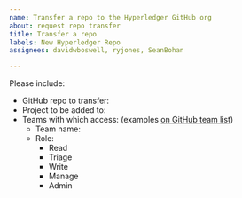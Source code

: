 ```yaml
---
name: Transfer a repo to the Hyperledger GitHub org
about: request repo transfer
title: Transfer a repo
labels: New Hyperledger Repo
assignees: davidwboswell, ryjones, SeanBohan

---
```


Please include:

* GitHub repo to transfer:
* Project to be added to: 
* Teams with which access: (examples [on GitHub team list](https://github.com/orgs/hyperledger/teams))
	* Team name:
	* Role:
		- Read
		- Triage
		- Write
		- Manage
		- Admin
